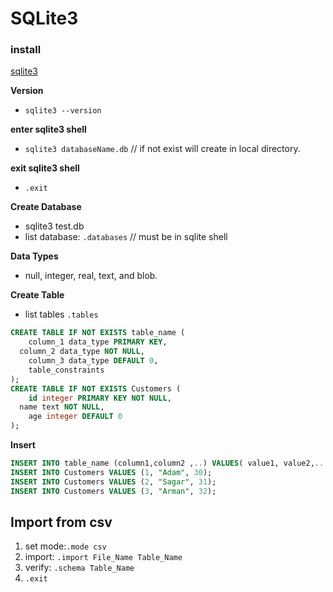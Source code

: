 # SQLite3

### install

[sqlite3](https://kontext.tech/article/617/install-sqlite-3-on-wsl)

**Version**

- `sqlite3 --version`

**enter sqlite3 shell**

- `sqlite3 databaseName.db` // if not exist will create in local directory.

**exit sqlite3 shell**

- `.exit`

**Create Database**

- sqlite3 test.db
- list database: `.databases` // must be in sqlite shell

**Data Types**

- null, integer, real, text, and blob.

**Create Table**

- list tables `.tables`

```sql
CREATE TABLE IF NOT EXISTS table_name (
	column_1 data_type PRIMARY KEY,
  column_2 data_type NOT NULL,
	column_3 data_type DEFAULT 0,
	table_constraints
);
CREATE TABLE IF NOT EXISTS Customers (
	id integer PRIMARY KEY NOT NULL,
  name text NOT NULL,
	age integer DEFAULT 0
);
```

**Insert**

```sql
INSERT INTO table_name (column1,column2 ,..) VALUES( value1, value2,...);
INSERT INTO Customers VALUES (1, "Adam", 30);
INSERT INTO Customers VALUES (2, "Sagar", 31);
INSERT INTO Customers VALUES (3, "Arman", 32);

```

## Import from csv

1. set mode:`.mode csv`
2. import: `.import File_Name Table_Name`
3. verify: `.schema Table_Name`
4. `.exit`
